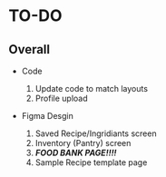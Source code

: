# TO-DO

## Overall

- Code
  1. Update code to match layouts 
  2. Profile upload

- Figma Desgin 
  1. Saved Recipe/Ingridiants screen 
  2. Inventory (Pantry) screen 
  3. ***FOOD BANK PAGE!!!!***
  4. Sample Recipe template page
